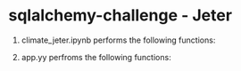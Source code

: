 # sqlalchemy-challenge - Jeter

1.  climate_jeter.ipynb performs the following functions:

2.  app.yy perfroms the following functions:




